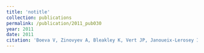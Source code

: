 ```yaml
---
title: 'notitle'
collection: publications
permalink: /publication/2011_pub030
year: 2011
date: 2011
citation: 'Boeva V, Zinovyev A, Bleakley K, Vert JP, Janoueix-Lerosey I, Delattre O, Barillot E. Control-free calling of copy number alterations in deep-sequencing data using GC-content normalization. 2011. <i>Bioinformatics</i> <b>27</b>(2):268-269.'
---
```

